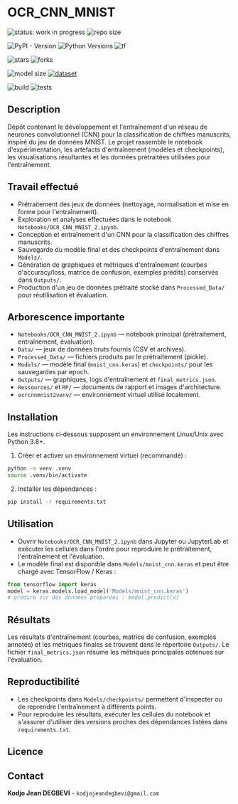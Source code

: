 # OCR_CNN_MNIST

![status: work in progress](https://img.shields.io/badge/status-terminate-green)
![repo size](https://img.shields.io/github/repo-size/kjd-dktech/OCR_CNN_MNIST)
<!--![release](https://img.shields.io/github/v/release/kjd-dktech/OCR_CNN_MNIST)-->

<!--![python](https://img.shields.io/badge/python-3.8%2B-blue)-->

![PyPI - Version](https://img.shields.io/pypi/v/numpy)
![Python Versions](https://img.shields.io/pypi/pyversions/requests)
![tf](https://img.shields.io/badge/TensorFlow-2.2x-orange)

![stars](https://img.shields.io/github/stars/kjd-dktech/OCR_CNN_MNIST)
![forks](https://img.shields.io/github/forks/kjd-dktech/OCR_CNN_MNIST)

![model size](https://img.shields.io/badge/model-20.9MB-lightgrey)
[![dataset](https://img.shields.io/badge/dataset-available-green)](https://github.com/kjd-dktech/OCR_CNN_MNIST/raw/main/Data/data.zip)

![build](https://img.shields.io/github/actions/workflow/status/kjd-dktech/OCR_CNN_MNIST/ci.yml?branch=main)
![tests](https://img.shields.io/github/workflow/status/kjd-dktech/OCR_CNN_MNIST/CI?label=tests)

<!--
![coverage](https://img.shields.io/coveralls/github/kjd-dktech/OCR_CNN_MNIST)
![codecov](https://img.shields.io/codecov/c/github/kjd-dktech/OCR_CNN_MNIST)

![license](https://img.shields.io/github/license/kjd-dktech/OCR_CNN_MNIST)

![quality](https://img.shields.io/codacy/grade/PROJECT_ID)

![snyk](https://img.shields.io/snyk/vulnerabilities/github/kjd-dktech/OCR_CNN_MNIST)

![issues](https://img.shields.io/github/issues/kjd-dktech/OCR_CNN_MNIST)
![last commit](https://img.shields.io/github/last-commit/kjd-dktech/OCR_CNN_MNIST)

![docs](https://img.shields.io/readthedocs/your-project)

![docker pulls](https://img.shields.io/docker/pulls/your-docker-image)

![doi](https://img.shields.io/badge/doi-10.XXXX%2Fxxxx-blue)-->

## Description

Dépôt contenant le développement et l'entraînement d'un réseau de neurones convolutionnel (CNN) pour la classification de chiffres manuscrits, inspiré du jeu de données MNIST. Le projet rassemble le notebook d'expérimentation, les artefacts d'entraînement (modèles et checkpoints), les visualisations résultantes et les données prétraitées utilisées pour l'entraînement.

## Travail effectué

- Prétraitement des jeux de données (nettoyage, normalisation et mise en forme pour l'entraînement).
- Exploration et analyses effectuées dans le notebook `Notebooks/OCR_CNN_MNIST_2.ipynb`.
- Conception et entraînement d'un CNN pour la classification des chiffres manuscrits.
- Sauvegarde du modèle final et des checkpoints d'entraînement dans `Models/`.
- Génération de graphiques et métriques d'entraînement (courbes d'accuracy/loss, matrice de confusion, exemples prédits) conservés dans `Outputs/`.
- Production d'un jeu de données prétraité stocké dans `Processed_Data/` pour réutilisation et évaluation.

## Arborescence importante

- `Notebooks/OCR_CNN_MNIST_2.ipynb` — notebook principal (prétraitement, entraînement, évaluation).
- `Data/` — jeux de données bruts fournis (CSV et archives).
- `Processed_Data/` — fichiers produits par le prétraitement (pickle).
- `Models/` — modèle final (`mnist_cnn.keras`) et `checkpoints/` pour les sauvegardes par epoch.
- `Outputs/` — graphiques, logs d'entraînement et `final_metrics.json`.
- `Ressources/` et `RP/` — documents de rapport et images d'architecture.
- `ocrcnnmnist2venv/` — environnement virtuel utilisé localement.

## Installation

Les instructions ci‑dessous supposent un environnement Linux/Unix avec Python 3.8+.

1. Créer et activer un environnement virtuel (recommandé) :

```bash
python -m venv .venv
source .venv/bin/activate
```

2. Installer les dépendances :

```bash
pip install -r requirements.txt
```

## Utilisation

- Ouvrir `Notebooks/OCR_CNN_MNIST_2.ipynb` dans Jupyter ou JupyterLab et exécuter les cellules dans l'ordre pour reproduire le prétraitement, l'entraînement et l'évaluation.
- Le modèle final est disponible dans `Models/mnist_cnn.keras` et peut être chargé avec TensorFlow / Keras :

```python
from tensorflow import keras
model = keras.models.load_model('Models/mnist_cnn.keras')
# prédire sur des données préparées : model.predict(x)
```

## Résultats

Les résultats d'entraînement (courbes, matrice de confusion, exemples annotés) et les métriques finales se trouvent dans le répertoire `Outputs/`. Le fichier `final_metrics.json` résume les métriques principales obtenues sur l'évaluation.

## Reproductibilité

- Les checkpoints dans `Models/checkpoints/` permettent d'inspecter ou de reprendre l'entraînement à différents points.
- Pour reproduire les résultats, exécuter les cellules du notebook et s'assurer d'utiliser des versions proches des dépendances listées dans `requirements.txt`.

## Licence

## Contact

**Kodjo Jean DEGBEVI** - `kodjojeandegbevi@gmail.com`
